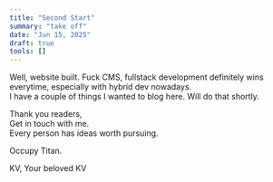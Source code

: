 ```yaml
---
title: "Second Start"
summary: "take off"
date: "Jun 15, 2025"
draft: true
tools: []
---
```


Well, website built. Fuck CMS, fullstack development definitely wins everytime, especially with hybrid dev nowadays.  
I have a couple of things I wanted to blog here. Will do that shortly.

Thank you readers,  
Get in touch with me.  
Every person has ideas worth pursuing.  

Occupy Titan.


KV, Your beloved KV
